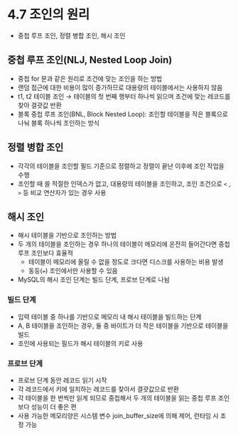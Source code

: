 # 4.7 조인의 원리

- 중첩 루프 조인, 정렬 병합 조인, 해시 조인

## 중첩 루프 조인(NLJ, Nested Loop Join)

- 중첩 for 문과 같은 원리로 조건에 맞는 조인을 하는 방법
- 랜덤 접근에 대한 비용이 많이 증가하므로 대용량의 테이블에서는 사용하지 않음
- t1, t2 테이블 조인 → 테이블의 첫 번째 행부터 하나씩 읽으며 조건에 맞는 레코드를 찾아 결괏값 반환
- 블록 중첩 루프 조인(BNL, Block Nested Loop): 조인할 테이블을 작은 블록으로 나눠 블록 하나씩 조인하는 방식

## 정렬 병합 조인

- 각각의 테이블을 조인할 필드 기준으로 정렬하고 정렬이 끝난 이후에 조인 작업을 수행
- 조인할 때 쓸 적절한 인덱스가 없고, 대용량의 테이블을 조인하고, 조인 조건으로 `<` , `>` 등 비교 연산자가 있는 경우 사용

## 해시 조인

- 해시 테이블을 기반으로 조인하는 방법
- 두 개의 테이블을 조인하는 경우 하나의 테이블이 메모리에 온전히 들어간다면 중첩 루프 조인보다 효율적
    - 테이블이 메모리에 올릴 수 없을 정도로 크다면 디스크를 사용하는 비용 발생
    - 동등(`=`) 조인에서만 사용할 수 있음
- MySQL의 해시 조인 단계는 빌드 단계, 프로브 단계로 나뉨

### 빌드 단계

- 입력 테이블 중 하나를 기반으로 메모리 내 해시 테이블을 빌드하는 단계
- A, B 테이블을 조인하는 경우, 둘 중 바이트가 더 작은 테이블을 기반으로 테이블을 빌드
- 조인에 사용되는 필드가 해시 테이블의 키로 사용

### 프로브 단계

- 프로브 단계 동안 레코드 읽기 시작
- 각 레코드에서 키에 일치하는 레코드를 찾아서 결괏값으로 반환
- 각 테이블을 한 번씩만 읽게 되므로 중첩해서 두 개의 테이블을 읽는 중첩 루프 조인보다 성능이 더 좋은 편
- 사용 가능한 메모리양은 시스템 변수 join_buffer_size에 의해 제어, 런타임 시 조정 가능